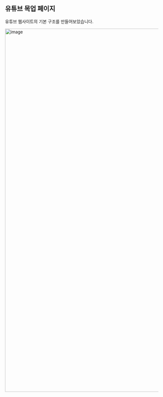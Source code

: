 ## 유튜브 목업 페이지

유튜브 웹사이트의 기본 구조를 만들어보았습니다.

<img width="2472" height="1190" alt="image" src="https://github.com/user-attachments/assets/12637550-2387-4451-95b8-0a084a730b26" />
